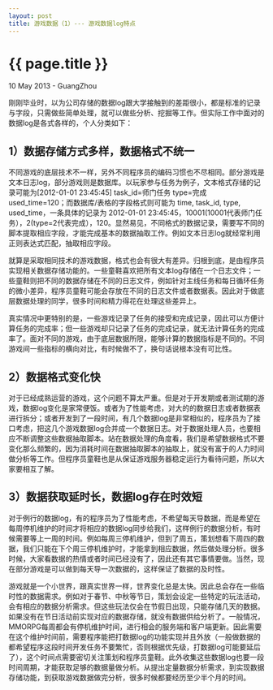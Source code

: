 ```yaml
---
layout: post
title: 游戏数据（1）--- 游戏数据log特点
---
```


 {{ page.title }}
================
<p class="meta">10 May 2013 - GuangZhou</p>


刚刚毕业时，以为公司存储的数据log跟大学接触到的差距很小，都是标准的记录与字段，只需做些简单处理，就可以做些分析、挖掘等工作。但实际工作中面对的数据log是各式各样的，个人分类如下：    
   
   
1）数据存储方式多样，数据格式不统一 
-----------------------
不同游戏的底层技术不一样，另外不同程序员的编码习惯也不尽相同。部分游戏是文本日志log，部分游戏则是数据库。以玩家参与任务为例子，文本格式存储的记录可能为[2012-01-01 23:45:45] task_id=师门任务 type=完成 used_time=120；而数据库/表格的字段格式则可能为 time, task_id, type, used_time，一条具体的记录为  2012-01-01 23:45:45，10001(10001代表师门任务），2(type=2代表完成），120。显然易见，不同格式的数据记录，需要写不同的脚本提取相应字段，才能完成基本的数据抽取工作。例如文本日志log就经常利用正则表达式匹配，抽取相应字段。
  
  
就算是采取相同技术的游戏数据，格式也会有很大有差异。归根到底，是由程序员实现相关数据存储功能的。一些童鞋喜欢把所有文本log存储在一个日志文件；一些童鞋则把不同的数据存储在不同的日志文件，例如针对主线任务和每日循环任务的微小差异，程序员童鞋可能会存放在不同的日志文件或者数据表。因此对于做底层数据处理的同学，很多时间和精力得花在处理这些差异上。
  
  
真实情况中更特别的是，一些游戏记录了任务的接受和完成记录，因此可以方便计算任务的完成率；但一些游戏却只记录了任务的完成记录，就无法计算任务的完成率了。面对不同的游戏，由于底层数据所限，能够计算的数据指标是不同的。不同游戏间一些指标的横向对比，有时候做不了，换句话说根本没有可比性。 


2）数据格式变化快
-----------------------
对于已经成熟运营的游戏，这个问题不算太严重。但是对于开发期或者测试期的游戏，数据log变化是家常便饭。或者为了性能考虑，对大的的数据日志或者数据表进行拆分；或者开发到了一段时间，有几个数据log是非常相似的，程序员为了接口考虑，把这几个游戏数据log合并成一个数据日志。对于数据处理人员，也要相应不断调整这些数据抽取脚本。站在数据处理的角度看，我们是希望数据格式不要变化那么频繁的，因为消耗时间在数据抽取脚本的抽取上，就没有富于的人力时间做分析等工作。但程序员童鞋也是从保证游戏服务器稳定运行为看待问题，所以大家要相互了解。
  
  
3）数据获取延时长，数据log存在时效短
-----------------------
对于例行的数据log，有的程序员为了性能考虑，不希望每天导数据，而是希望在每周停机维护的时间才将相应的数据log同步给我们，这样例行的数据分析，有时候需要等上一周的时间。例如每周三停机维护，但到了周五，策划想看下周四的数据，我们只能在下个周三停机维护时，才能拿到相应数据，然后做处理分析。很多时候，大家看数据的热情或者时间已经没有了，因此还有其它事情要做。当然，现在部分游戏是可以做到每天导一次数据的，这样保证了数据的及时性。
  
  
游戏就是一个小世界，跟真实世界一样，世界变化总是太快。因此总会存在一些临时性的数据需求。例如对于春节、中秋等节日，策划会设定一些特定的玩法活动，会有相应的数据分析需求。但这些玩法仅会在节假日出现，只能存储几天的数据。如果没有在节日活动前实现对应的数据存储，就没有数据供给分析了。一般情况，MMORPG每周都会有停机维护时间，进行相会的服务端和客户端更新。因此需要在这个维护时间前，需要程序能把打数据log的功能实现并且外放（一般做数据的都希望程序这段时间开发任务不要繁忙，否则根据优先级，打数据log可能要延后了），这个时间点需要密切关注策划和程序员童鞋。此外收集这些数据log也要一段时间周期，才能获取足够的数据量做分析。从提出定量数据分析需求，到实现数据存储功能，到获取游戏数据做完分析，很多时候都要经历至少半个月的时间。


